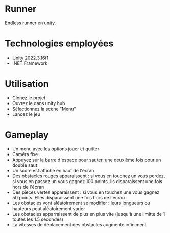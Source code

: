 # Runner

Endless runner en unity.

# Technologies employées

- Unity 2022.3.16f1
- .NET Framework

# Utilisation

- Clonez le projet
- Ouvrez le dans unity hub
- Sélectionnez la scène "Menu"
- Lancez le jeu

# Gameplay

- Un menu avec les options jouer et quitter
- Caméra fixe
- Appuyez sur la barre d'espace pour sauter, une deuxième fois pour un double saut
- Un score est affiché en haut de l'écran
- Des obstacles rouges apparaissent : si vous en touchez un vous perdez, si vous en passez un vous gagnez 100 points. Ils disparaissent une fois hors de l'écran
- Des pièces vertes apparaissent : si vous en touchez une vous gagnez 50 points. Elles disparaissent une fois hors de l'écran
- Les obstacles vont aléatoirement se modifier : leurs longueurs ou hauteurs peut aléatoirement varier
- Les obstacles apparraissent de plus en plus vite (jusqu'à une limitte de 1 toutes les 1.5 secondes)
- La vitesses de déplacement des obstacles augmente infiniment
